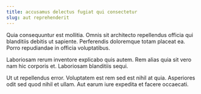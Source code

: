 ```yaml
---
title: accusamus delectus fugiat qui consectetur
slug: aut reprehenderit
---
```


Quia consequuntur est mollitia. Omnis sit architecto repellendus officia qui blanditiis debitis ut sapiente. Perferendis doloremque totam placeat ea. Porro repudiandae in officia voluptatibus.

Laboriosam rerum inventore explicabo quis autem. Rem alias quia sit vero nam hic corporis et. Laboriosam blanditiis sequi.

Ut ut repellendus error. Voluptatem est rem sed est nihil at quia. Asperiores odit sed quod nihil et ullam. Aut earum iure expedita et facere occaecati.
